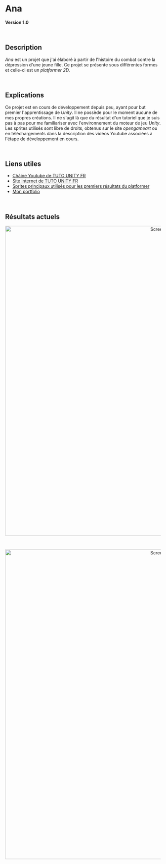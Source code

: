 # Ana
**Version 1.0**

<br/>

## Description

  *Ana* est un projet que j'ai élaboré à partir de l'histoire du combat contre la dépression d'une jeune fille. Ce projet se présente sous différentes formes et celle-ci est un *platformer 2D*.

<br/>

## Explications
  Ce projet est en cours de développement depuis peu, ayant pour but premier l'apprentissage de *Unity*. Il ne possède pour le moment aucune de mes propres créations. Il ne s'agit là que du résultat d'un tutoriel que je suis pas à pas pour me familiariser avec l'environnement du moteur de jeu *Unity*. Les sprites utilisés sont libre de droits, obtenus sur le site *opengameart* ou en téléchargements dans la description des vidéos Youtube associées à l'étape de développement en cours.
  
<br/>

## Liens utiles

- [Châine Youtube de TUTO UNITY FR](https://www.youtube.com/@TUTOUNITYFR)<br/>
- [Site internet de TUTO UNITY FR](https://tutounity.fr/)<br/>
- [Sprites principaux utilisés pour les premiers résultats du platformer](https://opengameart.org/content/a-platformer-in-the-forest)<br/>
- [Mon portfolio](https://marion-tallandier.webflow.io/)

<br/>

## Résultats actuels

<p align="center">
  <img src="https://github.com/Itsiami/Ana_Project_Files/blob/main/First_Platformer_Screen01.png?raw=true" width="1000" title="Screenshot">
</p>

<br/>

<p align="center">
  <img src="https://github.com/Itsiami/Ana_Project_Files/blob/main/First_Platformer_Screen02.png?raw=true" width="1000" title="Screenshot">
</p>

